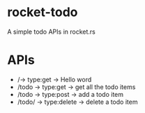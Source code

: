 # rocket-todo
 A simple todo APIs in rocket.rs
# APIs

- /-> type:get -> Hello word
- /todo -> type:get -> get all the todo items
- /todo -> type:post -> add a todo item
- /todo/<id> -> type:delete -> delete a todo item
